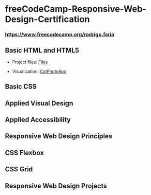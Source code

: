 # freeCodeCamp-Responsive-Web-Design-Certification

### https://www.freecodecamp.org/rodrigo.faria

## Basic HTML and HTML5

- Project files: <a href="https://github.com/rfaria/freeCodeCamp-Responsive-Web-Design-Certification/tree/master/Basic%20HTML%20and%20HTML5">Files</a>

- Visualization: <a href="https://htmlpreview.github.io/?https://github.com/rfaria/freeCodeCamp-Responsive-Web-Design-Certification/blob/master/Basic%20HTML%20and%20HTML5/CatPhotoApp.html">CatPhotoApp</a>

## Basic CSS
## Applied Visual Design
## Applied Accessibility
## Responsive Web Design Principles
## CSS Flexbox
## CSS Grid
## Responsive Web Design Projects
